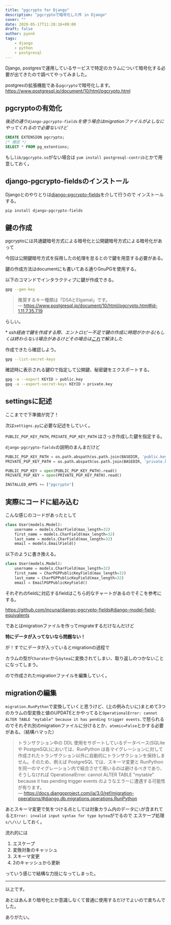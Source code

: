 ```yaml
---
title: "pgcrypto for Django"
description: "pgcryptoで暗号化した件 in Django"
cover: ""
date: 2020-05-17T11:28:16+09:00
draft: false
author: pyonk
tags:
    - django
    - python
    - postgresql
---
```


Django, postgresで運用しているサービスで特定のカラムについて暗号化する必要が出てきたので調べてやってみました。

postgresの拡張機能である`pgcrypto`で暗号化します。
https://www.postgresql.jp/document/10/html/pgcrypto.html


## pgcryptoの有効化

_後述の通り`django-pgcrypto-fields`を使う場合はmigrationファイルがよしなにやってくれるので必要ないけど_

```sql
CREATE EXTENSION pgcrypto;
/* 確認 */
SELECT * FROM pg_extentions;
```

もし`lib/pgcrypto.so`がない場合は
`yum install postgresql-contrib`とかで用意しておく。

## django-pgcrypto-fieldsのインストール
Djangoとのやりとりは[django-pgcrypto-fields](https://github.com/incuna/django-pgcrypto-fields)を介して行うので
インストールする。
```bash
pip install django-pgcrypto-fields
```

## 鍵の作成
pgcryptoには共通鍵暗号方式による暗号化と公開鍵暗号方式による暗号化があって

今回は公開鍵暗号方式を採用したの処理を怠るとので鍵を用意する必要がある。

鍵の作成方法はdocumentにも書いてある通りGnuPGを使用する。

以下のコマンドでインタラクティブに鍵が作成できる。
```bash
gpg --gen-key
```

> 推奨するキー種類は「DSAとElgamal」です。  
> ― https://www.postgresql.jp/document/10/html/pgcrypto.html#id-1.11.7.35.7.19

らしい。

\* _ssh経由で鍵を作成する際、エントロピー不足で鍵の作成に時間がかかる(もしくは終わらない)場合があるけどその場合は[これ](https://serverfault.com/questions/214605/gpg-does-not-have-enough-entropy)で解決した_

作成できたら確認しよう。

```bash
gpg --list-secret-keys
```

確認時に表示される鍵IDで指定して公開鍵、秘密鍵をエクスポートする。

```bash
gpg -a --export KEYID > public.key
gpg -a --export-secret-keys KEYID > private.key
```


## settingsに記述
ここまでで下準備が完了！

次は`settigns.py`に必要な記述をしていく。

`PUBLIC_PGP_KEY_PATH`, `PRIVATE_PGP_KEY_PATH` はさっき作成した鍵を指定する。

`django-pgcrypto-fields`の説明のまんまだけど

```python
PUBLIC_PGP_KEY_PATH = os.path.abspath(os.path.join(BASEDIR, 'public.key'))
PRIVATE_PGP_KEY_PATH = os.path.abspath(os.path.join(BASEDIR, 'private.key'))

PUBLIC_PGP_KEY = open(PUBLIC_PGP_KEY_PATH).read()
PRIVATE_PGP_KEY = open(PRIVATE_PGP_KEY_PATH).read()

INSTALLED_APPS += ["pgcrypto"]
```

## 実際にコードに組み込む
こんな感じのコードがあったとして

```python
class User(models.Model):
    username = models.CharField(max_length=32)
    first_name = models.CharField(max_length=32)
    last_name = models.CharField(max_length=32)
    email = models.EmailField()
```

以下のように書き換える。

```python
class User(models.Model):
    username = models.CharField(max_length=32)
    first_name = CharPGPPublicKeyField(max_length=32)
    last_name = CharPGPPublicKeyField(max_length=32)
    email = EmailPGPPublicKeyField()
```

それぞれのfieldに対応するfieldはこちら的なチャートがあるのでそこを参考にする。

https://github.com/incuna/django-pgcrypto-fields#django-model-field-equivalents

であとはmigrationファイルを作ってmigrateするだけなんだけど

**特にデータが入ってないなら問題ない！**

が！すでにデータが入っているとmigrationの過程で

カラムの型が`Charater`から`bytea`に変換されてしまい、取り返しのつかないことになってしまう。

ので作成されたmigrationファイルを編集していく。

## migrationの編集

`migration.RunPython`で変換していくと思うけど、(上の例みたいに)まとめて3つのカラムの型変換と値のUPDATEとかやってると`OperationalError: cannot ALTER TABLE "mytable" because it has pending trigger events.`で怒られるのでそれぞれ別のmigrationファイルに分けるとか、`atomic=False`とかする必要がある。（結構ハマった）

> トランザクション中の DDL 使用をサポートしているデータベース(SQLite や PostgreSQL)においては、RunPython は各マイグレーションに対して作成されたトランザクション以外に自動的にトランザクションを保持しません。そのため、例えば PostgreSQL では、スキーマ変更と RunPython を同一のマイグレーション内で結合させて用いるのは避けるべきであり、そうしなければ OperationalError: cannot ALTER TABLE "mytable" because it has pending trigger events のようなエラーに遭遇する可能性が有ります。  
> ― https://docs.djangoproject.com/ja/3.0/ref/migration-operations/#django.db.migrations.operations.RunPython

あとスキーマ変更で気をつける点としては対象カラム内のデータに`\`が含まれてると`Error: invalid input syntax for type bytea`がでるので
エスケープ処理`s/\/\\/` しておく。

流れ的には
1. エスケープ
2. 変換対象のキャッシュ
3. スキーマ変更
4. 2のキャッシュから更新

っていう感じで結構な力技になってしまった。

----- 
以上です。

あとはあんまり暗号化とか意識しなくて普通に使用するだけでよいので楽ちんでした。

ありがたい。

